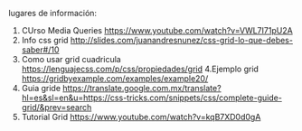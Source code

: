 lugares de información:

1. CUrso Media Queries
https://www.youtube.com/watch?v=VWL7I71pU2A
2. Info css grid 
http://slides.com/juanandresnunez/css-grid-lo-que-debes-saber#/10
3. Como usar grid cuadricula 
https://lenguajecss.com/p/css/propiedades/grid
4.Ejemplo grid 
https://gridbyexample.com/examples/example20/
5. Guia gride 
https://translate.google.com.mx/translate?hl=es&sl=en&u=https://css-tricks.com/snippets/css/complete-guide-grid/&prev=search
6. Tutorial Grid
https://www.youtube.com/watch?v=kqB7XD0d0gA
